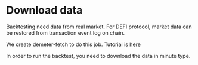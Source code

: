 # Download data

Backtesting need data from real market. For DEFI protocol, market data can be restored from transaction event log on chain. 

We create demeter-fetch to do this job. Tutorial is [here](https://github.com/zelos-alpha/demeter-fetch)

In order to run the backtest, you need to download the data in minute type.
